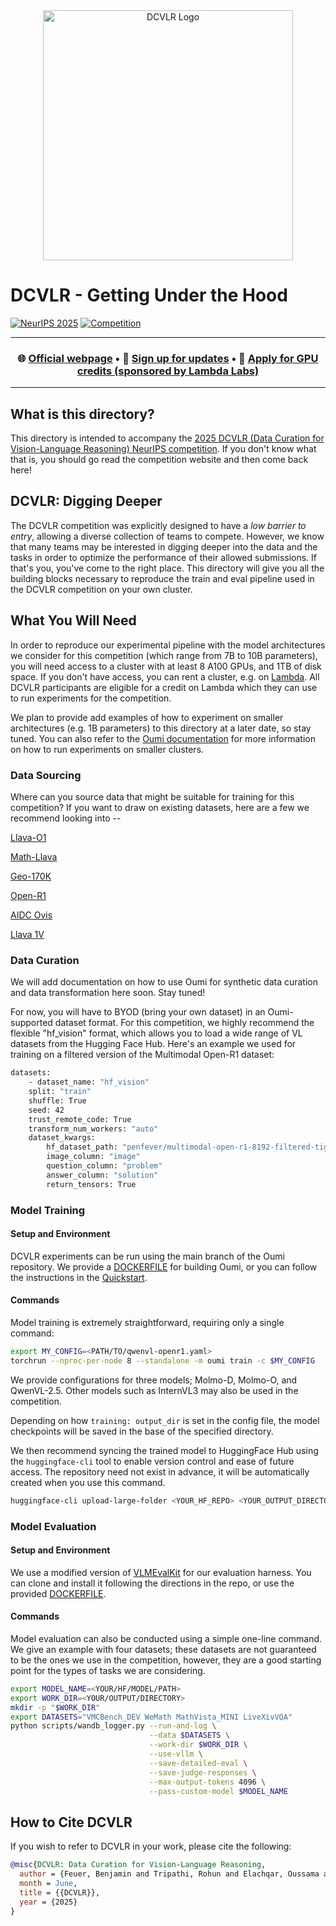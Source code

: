 <div align="center">
  <img src="https://dcvlr-neurips.github.io/static/images/dcvlr-logo.png" alt="DCVLR Logo" width="400">
</div>

# DCVLR - Getting Under the Hood

[![NeurIPS 2025](https://img.shields.io/badge/NeurIPS-2025-blue.svg)](https://neurips.cc/Conferences/2025)
[![Competition](https://img.shields.io/badge/Competition-Open-green.svg)](https://dcvlr.org)

---

<div align="center">

  <h3>
   🌐 <a href="https://dcvlr-neurips.github.io">Official webpage</a> •
   🚀 <a href="https://oumi-ai.typeform.com/to/LnYoisi5">Sign up for updates</a> •
   🎯 <a href="https://oumi-ai.typeform.com/to/OGPuRt6U">Apply for GPU credits (sponsored by Lambda Labs)</a>
   </h3>
</div>

---

## What is this directory?

This directory is intended to accompany the [2025 DCVLR (Data Curation for Vision-Language Reasoning) NeurIPS competition](https://dcvlr-neurips.github.io/). If you don't know what that is, you should go read the competition website and then come back here!

## DCVLR: Digging Deeper

The DCVLR competition was explicitly designed to have a *low barrier to entry*, allowing a diverse collection of teams to compete. However, we know that many teams may be interested in digging deeper into the data and the tasks in order to optimize the performance of their allowed submissions. If that's you, you've come to the right place. This directory will give you all the building blocks necessary to reproduce the train and eval pipeline used in the DCVLR competition on your own cluster.

## What You Will Need

In order to reproduce our experimental pipeline with the model architectures we consider for this competition (which range from 7B to 10B parameters), you will need access to a cluster with at least 8 A100 GPUs, and 1TB of disk space. If you don't have access, you can rent a cluster, e.g. on [Lambda](https://lambdalabs.com/service/gpu-cloud). All DCVLR participants are eligible for a credit on Lambda which they can use to run experiments for the competition.

We plan to provide add examples of how to experiment on smaller architectures (e.g. 1B parameters) to this directory at a later date, so stay tuned. You can also refer to the [Oumi documentation](https://oumi.ai/docs/en/latest/index.html) for more information on how to run experiments on smaller clusters.

### Data Sourcing

Where can you source data that might be suitable for training for this competition? If you want to draw on existing datasets, here are a few we recommend looking into --

[Llava-O1](https://huggingface.co/datasets/Xkev/LLaVA-CoT-100k)

[Math-Llava](https://huggingface.co/datasets/Zhiqiang007/MathV360K)

[Geo-170K](https://huggingface.co/datasets/Luckyjhg/Geo170K)

[Open-R1](https://huggingface.co/datasets/lmms-lab/multimodal-open-r1-8k-verified)

[AIDC Ovis](https://huggingface.co/datasets/AIDC-AI/Ovis-dataset)

[Llava 1V](https://huggingface.co/datasets/lmms-lab/LLaVA-OneVision-Data)

### Data Curation

We will add documentation on how to use Oumi for synthetic data curation and data transformation here soon. Stay tuned!

For now, you will have to BYOD (bring your own dataset) in an Oumi-supported dataset format. For this competition, we highly recommend the flexible "hf_vision" format, which allows you to load a wide range of VL datasets from the Hugging Face Hub. Here's an example we used for training on a filtered version of the Multimodal Open-R1 dataset:

```bash
datasets:
    - dataset_name: "hf_vision"
    split: "train"
    shuffle: True
    seed: 42
    trust_remote_code: True
    transform_num_workers: "auto"
    dataset_kwargs:
        hf_dataset_path: "penfever/multimodal-open-r1-8192-filtered-tighter"
        image_column: "image"
        question_column: "problem"
        answer_column: "solution"
        return_tensors: True
```

### Model Training

#### Setup and Environment

DCVLR experiments can be run using the main branch of the Oumi repository. We provide a [DOCKERFILE](https://github.com/oumi-ai/oumi/blob/main/Dockerfile) for building Oumi, or you can follow the instructions in the [Quickstart](https://oumi.ai/docs/en/latest/get_started/quickstart.html).

#### Commands

Model training is extremely straightforward, requiring only a single command:

```bash
export MY_CONFIG=<PATH/TO/qwenvl-openr1.yaml>
torchrun --nproc-per-node 8 --standalone -m oumi train -c $MY_CONFIG
```

We provide configurations for three models; Molmo-D, Molmo-O, and QwenVL-2.5. Other models such as  InternVL3 may also be used in the competition.

Depending on how `training: output_dir` is set in the config file, the model checkpoints will be saved in the base of the specified directory.

We then recommend syncing the trained model to HuggingFace Hub using the `huggingface-cli` tool to enable version control and ease of future access. The repository need not exist in advance, it will be automatically created when you use this command.

```bash
huggingface-cli upload-large-folder <YOUR_HF_REPO> <YOUR_OUTPUT_DIRECTORY> --repo-type=model
```

### Model Evaluation

#### Setup and Environment

We use a modified version of [VLMEvalKit](https://github.com/oumi-ai/VLMEvalKit) for our evaluation harness. You can clone and install it following the directions in the repo, or use the provided [DOCKERFILE](https://github.com/oumi-ai/VLMEvalKit/blob/main/docker/Dockerfile.cuda12.9-oumi-molmo-qwen).

#### Commands

Model evaluation can also be conducted using a simple one-line command. We give an example with four datasets; these datasets are not guaranteed to be the ones we use in the competition, however, they are a good starting point for the types of tasks we are considering.

```bash
export MODEL_NAME=<YOUR/HF/MODEL/PATH>
export WORK_DIR=<YOUR/OUTPUT/DIRECTORY>
mkdir -p "$WORK_DIR"
export DATASETS="VMCBench_DEV WeMath MathVista_MINI LiveXivVQA"
python scripts/wandb_logger.py --run-and-log \
                               --data $DATASETS \
                               --work-dir $WORK_DIR \
                               --use-vllm \
                               --save-detailed-eval \
                               --save-judge-responses \
                               --max-output-tokens 4096 \
                               --pass-custom-model $MODEL_NAME
```

## How to Cite DCVLR

If you wish to refer to DCVLR in your work, please cite the following:

```bib
@misc{DCVLR: Data Curation for Vision-Language Reasoning,
  author = {Feuer, Benjamin and Tripathi, Rohun and Elachqar, Oussama and Zhang, Yuhui and Hulkund, Neha and Nguyen, Thao and Shabtay, Nimrod and Udandarao, Vishaal and Wang, Xiaohan and Webb, Stefan and Koukoumidis, Emmanouil and Schmidt, Ludwig and Xie, Saining and Yeung-Levy, Serena and Liang, Paul and Beery, Sara and Gkioxari, Georgia}
  month = June,
  title = {{DCVLR}},
  year = {2025}
}
```
